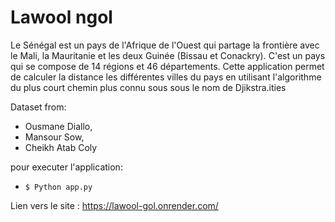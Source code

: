 # Lawool ngol
Le Sénégal est un pays de l'Afrique de l'Ouest qui partage la frontière avec le Mali, la Mauritanie et les deux Guinée (Bissau et Conackry). C'est un pays qui se compose de 14 régions et 46 départements. Cette application permet de calculer la distance les différentes villes du pays en utilisant l'algorithme du plus court chemin plus connu sous sous  le nom de Djikstra.ities



Dataset from:  
  * Ousmane Diallo, 
  * Mansour Sow,
  * Cheikh Atab Coly
  
  
  
 pour executer l'application:  
 * ```$ Python app.py```

Lien vers le site : https://lawool-gol.onrender.com/
